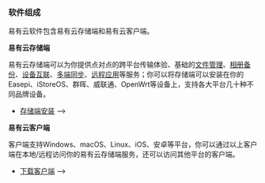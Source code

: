### 软件组成

易有云软件包含易有云存储端和易有云客户端。

**易有云存储端**

易有云存储端可以为你提供点对点的跨平台传输体验、基础的[文件管理](/zh/guide/linkease_app/play/file_manage.md)、[相册备份](/zh/guide/linkease_app/play/photo_backup.md)、[设备互联](/zh/guide/linkease_app/play/remote_connects.md)、[多端同步](/zh/guide/linkease_app/play/multiple_devices_sync.md)、[远程应用](/zh/guide/linkease_app/play/remote_app.md)等服务；你可以将存储端可以安装在你的Easepi、iStoreOS、群晖、威联通、OpenWrt等设备上，支持各大平台几十种不同品牌设备。

  * [存储端安装](/zh/guide/linkease_app/storage/easepi.md) -->

**易有云客户端**

客户端支持Windows、macOS、Linux、iOS、安卓等平台，你可以通过以上客户端在本地/远程访问你的易有云存储端服务，还可以访问其他平台的客户端。

  * [下载客户端](/zh/guide/linkease_app/download.md) -->